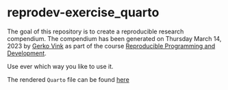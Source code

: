 # reprodev-exercise_quarto

<!-- badges: start -->
<!-- badges: end -->

The goal of this repository is to create a reproducible research compendium. The compendium has been generated on Thursday March 14, 2023 by [Gerko Vink](https://www.gerkovink.com) as part of the course [Reproducible Programming and Development](https://www.gerkovink.com/reprodev).

Use ever which way you like to use it. 

The rendered `Quarto` file can be found [here](doc/reprodev-exercise_quarto.html)
